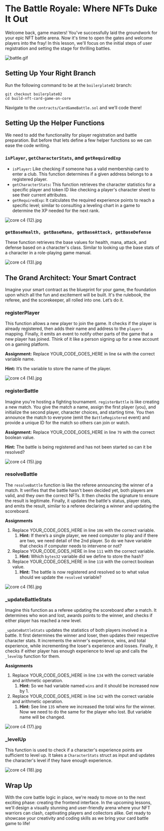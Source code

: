 # The Battle Royale: Where NFTs Duke It Out

Welcome back, game masters! You've successfully laid the groundwork for your epic NFT battle arena. Now it's time to open the gates and welcome players into the fray! In this lesson, we'll focus on the initial steps of user registration and setting the stage for thrilling battles.

![battle.gif](https://github.com/0xmetaschool/Learning-Projects/blob/main/assests_for_all/Battle%20Royale%20-%20core%20C4/2.%20Building%20the%20Battle%20Smart%20Contract/2%20The%20Battle%20Royale%20Where%20NFTs%20Duke%20It%20Out/battle.gif?raw=true)

## Setting Up Your Right Branch

Run the following command to be at the `boilerplate02` branch:

```
git checkout boilerplate02
cd build-nft-card-game-on-core
```

Navigate to the `contracts/CardGameBattle.sol` and we’ll code there!

## Setting Up the Helper Functions

We need to add the functionality for player registration and battle preparation. But before that lets define a few helper functions so we can ease the code writing.

### `isPlayer`, `getCharacterStats`, and `getRequiredExp`

- `isPlayer`**:** Like checking if someone has a valid membership card to enter a club. This function determines if a given address belongs to a registered player.
- `getCharacterStats`**:** This function retrieves the character statistics for a specific player and token ID like checking a player's character sheet to see their current attributes.
- `getRequiredExp`**:** It calculates the required experience points to reach a specific level; similar to consulting a leveling chart in a game to determine the XP needed for the next rank.

![core c4 (12).jpg](https://github.com/0xmetaschool/Learning-Projects/blob/main/assests_for_all/Battle%20Royale%20-%20core%20C4/2.%20Building%20the%20Battle%20Smart%20Contract/2%20The%20Battle%20Royale%20Where%20NFTs%20Duke%20It%20Out/core_c4_(12).jpg?raw=true)

### `getBaseHealth, getBaseMana, getBaseAttack, getBaseDefense`

These function retrieves the base values for health, mana, attack, and defense based on a character's class. Similar to looking up the base stats of a character in a role-playing game manual.

![core c4 (13).jpg](https://github.com/0xmetaschool/Learning-Projects/blob/main/assests_for_all/Battle%20Royale%20-%20core%20C4/2.%20Building%20the%20Battle%20Smart%20Contract/2%20The%20Battle%20Royale%20Where%20NFTs%20Duke%20It%20Out/core_c4_(13).jpg?raw=true)

## The Grand Architect: Your Smart Contract

Imagine your smart contract as the blueprint for your game, the foundation upon which all the fun and excitement will be built. It's the rulebook, the referee, and the scorekeeper, all rolled into one. Let’s do it.

### registerPlayer

This function allows a new player to join the game. It checks if the player is already registered, then adds their name and address to the `players` mapping. Finally, it emits an event to notify other parts of the game that a new player has joined. Think of it like a person signing up for a new account on a gaming platform.

**Assignment:** Replace YOUR_CODE_GOES_HERE in line `64` with the correct variable name.

**Hint:** It’s the variable to store the name of the player.

![core c4 (14).jpg](https://github.com/0xmetaschool/Learning-Projects/blob/main/assests_for_all/Battle%20Royale%20-%20core%20C4/2.%20Building%20the%20Battle%20Smart%20Contract/2%20The%20Battle%20Royale%20Where%20NFTs%20Duke%20It%20Out/core_c4_(14).jpg?raw=true)

### registerBattle

Imagine you're hosting a fighting tournament. `registerBattle` is like creating a new match. You give the match a name, assign the first player (you), and initialize the second player, character choices, and starting time. You then announce the match to everyone (emit the `BattleRegistered` event) and provide a unique ID for the match so others can join or watch.

**Assignment:** Replace YOUR_CODE_GOES_HERE in line `79` with the correct boolean value.

**Hint:** The battle is being registered and has not been started so can it be resolved?

![core c4 (15).jpg](https://github.com/0xmetaschool/Learning-Projects/blob/main/assests_for_all/Battle%20Royale%20-%20core%20C4/2.%20Building%20the%20Battle%20Smart%20Contract/2%20The%20Battle%20Royale%20Where%20NFTs%20Duke%20It%20Out/core_c4_(15).jpg?raw=true)

### resolveBattle

The `resolveBattle` function is like the referee announcing the winner of a match. It verifies that the battle hasn't been decided yet, both players are valid, and they own the correct NFTs. It then checks the signature to ensure the result is legitimate. Finally, it updates the battle's status, player stats, and emits the result, similar to a referee declaring a winner and updating the scoreboard.

**Assignments**

1. Replace YOUR_CODE_GOES_HERE in line `106` with the correct variable.
    1. **Hint:** If there’s a single player, we need computer to play and if there are two, we need detail of the 2nd player. So do we have variable that checks if computer needs to intervene or not?
2. Replace YOUR_CODE_GOES_HERE in line `111` with the correct variable.
    1. **Hint:** Which `bytes32` variable did we define to store the hash?
3. Replace YOUR_CODE_GOES_HERE in line `118` with the correct boolean value.
    1. **Hint:** The battle is now registered and resolved so to what value should we update the `resolved` variable?

![core c4 (16).jpg](https://github.com/0xmetaschool/Learning-Projects/blob/main/assests_for_all/Battle%20Royale%20-%20core%20C4/2.%20Building%20the%20Battle%20Smart%20Contract/2%20The%20Battle%20Royale%20Where%20NFTs%20Duke%20It%20Out/core_c4_(16).jpg?raw=true)

### _updateBattleStats

Imagine this function as a referee updating the scoreboard after a match. It determines who won and lost, awards points to the winner, and checks if either player has reached a new level.

`_updateBattleStats` updates the statistics of both players involved in a battle. It first determines the winner and loser, then updates their respective character stats. It increments the winner's experience, wins, and total experience, while incrementing the loser's experience and losses. Finally, it checks if either player has enough experience to level up and calls the `_levelUp` function for them.

**Assignments**

1. Replace YOUR_CODE_GOES_HERE in line `134` with the correct variable and arithmetic operation.
    1. **Hint:** So we had variable named `wins` and it should be increased now by 1.
2. Replace YOUR_CODE_GOES_HERE in line `142` with the correct variable and arithmetic operation.
    1. **Hint:** See line `135` where we increased the total wins for the winner. Now we need to do the same for the player who lost. But variable name will be changed.

![core c4 (17).jpg](https://github.com/0xmetaschool/Learning-Projects/blob/main/assests_for_all/Battle%20Royale%20-%20core%20C4/2.%20Building%20the%20Battle%20Smart%20Contract/2%20The%20Battle%20Royale%20Where%20NFTs%20Duke%20It%20Out/core_c4_(17).jpg?raw=true)

### _levelUp

This function is used to check if a character's experience points are sufficient to level up. It takes a `CharacterStats` struct as input and updates the character's level if they have enough experience.

![core c4 (18).jpg](https://github.com/0xmetaschool/Learning-Projects/blob/main/assests_for_all/Battle%20Royale%20-%20core%20C4/2.%20Building%20the%20Battle%20Smart%20Contract/2%20The%20Battle%20Royale%20Where%20NFTs%20Duke%20It%20Out/core_c4_(18).jpg?raw=true)

## Wrap Up

With the core battle logic in place, we're ready to move on to the next exciting phase: creating the frontend interface. In the upcoming lessons, we'll design a visually stunning and user-friendly arena where your NFT warriors can clash, captivating players and collectors alike. Get ready to showcase your creativity and coding skills as we bring your card battle game to life!